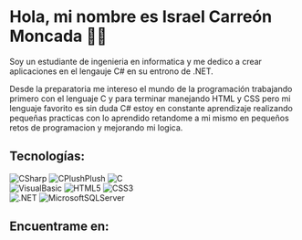 # Hola, mi nombre es Israel Carreón Moncada 👋🏻 ###

Soy un estudiante de ingenieria en informatica y me dedico a crear aplicaciones en el lengauje C# en su entrono de .NET.

Desde la preparatoria me intereso el mundo de la programación trabajando primero con el lenguaje C y para terminar manejando HTML y CSS
pero mi lenguaje favorito es sin duda C# estoy en constante aprendizaje realizando pequeñas practicas con lo aprendido 
retandome a mi mismo en pequeños retos de programacion y mejorando mi logica.

## Tecnologías:
![CSharp](https://img.shields.io/badge/CSharp-512BD4?style=for-the-badge&logo=csharp&logoColor=512BD5&labelColor=black)
![CPlushPlush](https://img.shields.io/badge/CPlushPlush-00599C?style=for-the-badge&logo=C%2B%2B&logoColor=00589C&labelColor=black)
![C](https://img.shields.io/badge/C-A8B9CC?style=for-the-badge&logo=C&logoColor=A8B9CC&labelColor=black)
</br>
![VisualBasic](https://img.shields.io/badge/Visual%20Basic-512BD4?style=for-the-badge&logo=visualbasic&logoColor=512BD4&labelColor=black)
![HTML5](https://img.shields.io/badge/HTML-E34F26?style=for-the-badge&logo=HTML5&logoColor=E34F26&labelColor=black)
![CSS3](https://img.shields.io/badge/CSS-1572B6?style=for-the-badge&logo=CSS3&logoColor=1572B6&labelColor=black)
</br>
![.NET](https://img.shields.io/badge/.NET-512BD4?style=for-the-badge&logo=.net&logoColor=512BD4&labelColor=black)
![MicrosoftSQLServer](https://img.shields.io/badge/Microsoft%20SQL%20Server-CC2927?style=for-the-badge&logo=microsoftsqlserver&logoColor=CC2927&labelColor=black)

## Encuentrame en: 
